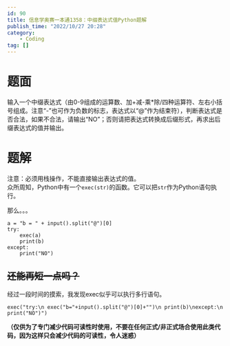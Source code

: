 ```yaml
---
id: 90
title: 信息学奥赛一本通1358：中缀表达式值Python题解
publish_time: "2022/10/27 20:28"
category:
    - Coding
tag: []
---
```


<!-- wp:heading {"level":1} -->
<h1>题面</h1>
<!-- /wp:heading -->

<!-- wp:paragraph -->
<p>输入一个中缀表达式（由0-9组成的运算数、加+减-乘*除/四种运算符、左右小括号组成。注意“-”也可作为负数的标志，表达式以“@”作为结束符），判断表达式是否合法，如果不合法，请输出“NO”；否则请把表达式转换成后缀形式，再求出后缀表达式的值并输出。</p>
<!-- /wp:paragraph -->

<!-- wp:heading {"level":1} -->
<h1>题解</h1>
<!-- /wp:heading -->

<!-- wp:paragraph -->
<p>注意：必须用栈操作，不能直接输出表达式的值。<br>众所周知，Python中有一个<code>exec(str)</code>的函数。它可以把<code>str</code>作为Python语句执行。</p>
<!-- /wp:paragraph -->

<!-- wp:paragraph -->
<p>那么。。。</p>
<!-- /wp:paragraph -->

<!-- wp:code -->
<pre class="wp-block-code"><code>a = "b = " + input().split("@")[0]
try:
    exec(a)
    print(b)
except:
    print("NO")</code></pre>
<!-- /wp:code -->

<!-- wp:heading -->
<h2><del>还能再短一点吗？</del></h2>
<!-- /wp:heading -->

<!-- wp:paragraph -->
<p>经过一段时间的摸索，我发现exec似乎可以执行多行语句。</p>
<!-- /wp:paragraph -->

<!-- wp:code -->
<pre class="wp-block-code"><code>exec("try:\n exec("b="+input().split("@")[0]+"")\n print(b)\nexcept:\n print("NO")")</code></pre>
<!-- /wp:code -->

<!-- wp:paragraph -->
<p><strong>（仅供为了专门减少代码可读性时使用，不要在任何正式/非正式场合使用此类代码，因为这样只会减少代码的可读性，令人迷惑）</strong></p>
<!-- /wp:paragraph -->
